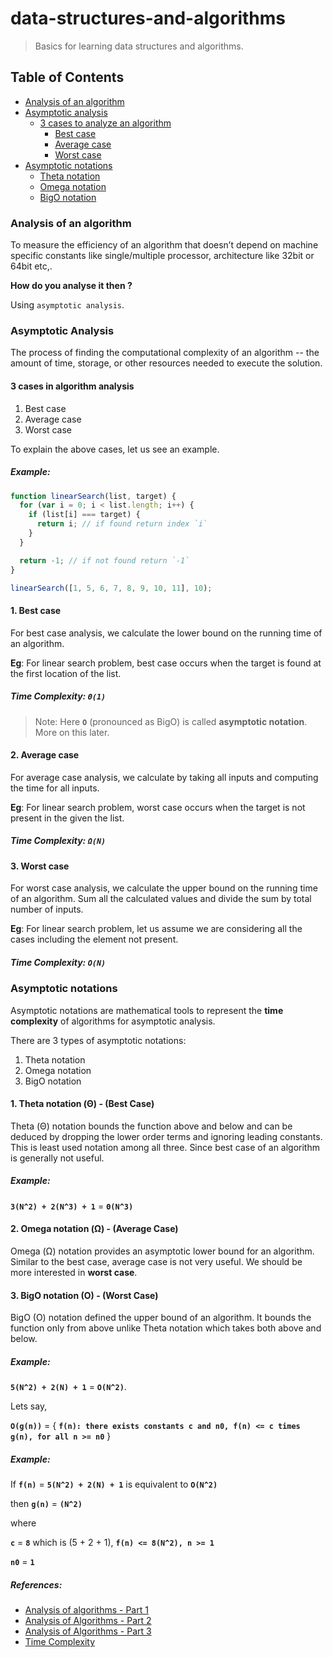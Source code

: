 # data-structures-and-algorithms

> Basics for learning data structures and algorithms.

## Table of Contents

- [Analysis of an algorithm](#analysis-of-an-algorithm)
- [Asymptotic analysis](#asymptotic-analysis)
  - [3 cases to analyze an algorithm](#3-cases-in-algorithm-analysis)
    - [Best case](#1-best-case)
    - [Average case](#2-average-case)
    - [Worst case](#3-worst-case)
- [Asymptotic notations](#asymptotic-notations)
  - [Theta notation](#1-theta-notation-θ---best-case)
  - [Omega notation](#2-omega-notation-ω---average-case)
  - [BigO notation](#3-bigo-notation-o---worst-case)

### Analysis of an algorithm

To measure the efficiency of an algorithm that doesn’t depend on machine specific constants like single/multiple processor, architecture like 32bit or 64bit etc,.

**How do you analyse it then ?**

Using `asymptotic analysis`.

### Asymptotic Analysis

The process of finding the computational complexity of an algorithm -- the amount of time, storage, or other resources needed to execute the solution.

#### 3 cases in algorithm analysis

1. Best case
2. Average case
3. Worst case

To explain the above cases, let us see an example.

##### Example:

```js
function linearSearch(list, target) {
  for (var i = 0; i < list.length; i++) {
    if (list[i] === target) {
      return i; // if found return index `i`
    }
  }

  return -1; // if not found return `-1`
}

linearSearch([1, 5, 6, 7, 8, 9, 10, 11], 10);
```

#### 1. Best case

For best case analysis, we calculate the lower bound on the running time of an algorithm.

**Eg**: For linear search problem, best case occurs when the target is found at the first location of the list.

##### Time Complexity: **`Θ(1)`**

> Note: Here **`O`** (pronounced as BigO) is called **asymptotic notation**. More on this later.

#### 2. Average case

For average case analysis, we calculate by taking all inputs and computing the time for all inputs.

**Eg**: For linear search problem, worst case occurs when the target is not present in the given the list.

##### Time Complexity: **`Ω(N)`**

#### 3. Worst case

For worst case analysis, we calculate the upper bound on the running time of an algorithm. Sum all the calculated values and divide the sum by total number of inputs.

**Eg**: For linear search problem, let us assume we are considering all the cases including the element not present.

##### Time Complexity: **`O(N)`**

### Asymptotic notations

Asymptotic notations are mathematical tools to represent the **time complexity** of algorithms for asymptotic analysis.

There are 3 types of asymptotic notations:

1. Theta notation
2. Omega notation
3. BigO notation

#### 1. Theta notation (Θ) - (**Best Case**)

Theta (Θ) notation bounds the function above and below and can be deduced by dropping the lower order terms and ignoring leading constants. This is least used notation among all three. Since best case of an algorithm is generally not useful.

##### Example:

**`3(N^2) + 2(N^3) + 1`** = **`Θ(N^3)`**

#### 2. Omega notation (Ω) - (**Average Case**)

Omega (Ω) notation provides an asymptotic lower bound for an algorithm. Similar to the best case, average case is not very useful. We should be more interested in **worst case**.

#### 3. BigO notation (O) - (**Worst Case**)

BigO (O) notation defined the upper bound of an algorithm. It bounds the function only from above unlike Theta notation which takes both above and below.

##### Example:

**`5(N^2) + 2(N) + 1`** = **`O(N^2)`**.

Lets say,

**`O(g(n))`** = { **`f(n): there exists constants c and n0, f(n) <= c times g(n), for all n >= n0`** }

##### Example:

If **`f(n)`** = **`5(N^2) + 2(N) + 1`** is equivalent to **`O(N^2)`**

then **`g(n)`** = **`(N^2)`**

where

**`c`** = **`8`** which is (5 + 2 + 1), **`f(n) <= 8(N^2), n >= 1`**

**`n0`** = **`1`**

##### References:

- [Analysis of algorithms - Part 1](https://www.geeksforgeeks.org/analysis-of-algorithms-set-1-asymptotic-analysis/)
- [Analysis of Algorithms - Part 2](https://www.geeksforgeeks.org/analysis-of-algorithms-set-2-asymptotic-analysis/)
- [Analysis of Algorithms - Part 3](https://www.geeksforgeeks.org/analysis-of-algorithms-set-3asymptotic-notations/)
- [Time Complexity](https://www.interviewbit.com/courses/programming/topics/time-complexity/)
